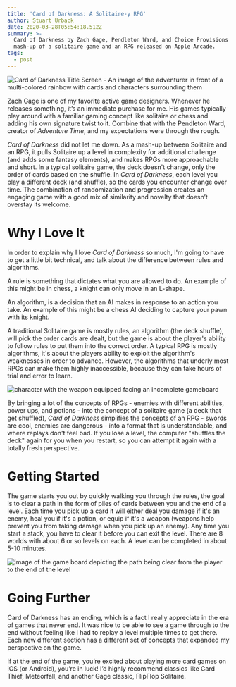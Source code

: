```yaml
---
title: 'Card of Darkness: A Solitaire-y RPG'
author: Stuart Urback
date: 2020-03-28T05:54:18.512Z
summary: >-
  Card of Darkness by Zach Gage, Pendleton Ward, and Choice Provisions is a
  mash-up of a solitaire game and an RPG released on Apple Arcade.
tags:
  - post
---
```



![Card of Darkness Title Screen - An image of the adventurer in front of a multi-colored rainbow with cards and characters surrounding them](/static/img/screenshot-2020-03-27-at-11.51.10-pm.png "Title Screen")

Zach Gage is one of my favorite active game designers. Whenever he releases something, it’s an immediate purchase for me. His games typically play around with a familiar gaming concept like solitaire or chess and adding his own signature twist to it. Combine that with the Pendleton Ward, creator of *Adventure Time*, and my expectations were through the rough.

*Card of Darkness* did not let me down. As a mash-up between Solitaire and an RPG, it pulls Solitaire up a level in complexity for additional challenge (and adds some fantasy elements), and makes RPGs more approachable and short. In a typical solitaire game, the deck doesn't change, only the order of cards based on the shuffle. In *Card of Darkness*, each level you play a different deck (and shuffle), so the cards you encounter change over time. The combination of randomization and progression creates an engaging game with a good mix of similarity and novelty that doesn’t overstay its welcome.

# Why I Love It

In order to explain why I love *Card of Darkness* so much, I'm going to have to get a little bit technical, and talk about the difference between rules and algorithms.

A rule is something that dictates what you are allowed to do. An example of this might be in chess, a knight can only move in an L-shape.

An algorithm, is a decision that an AI makes in response to an action you take. An example of this might be a chess AI deciding to capture your pawn with its knight.

A traditional Solitaire game is mostly rules, an algorithm (the deck shuffle), will pick the order cards are dealt, but the game is about the player's ability to follow rules to put them into the correct order. A typical RPG is mostly algorithms, it's about the players ability to exploit the algorithm's weaknesses in order to advance. However, the algorithms that underly most RPGs can make them highly inaccessible, because they can take hours of trial and error to learn.

![character with the weapon equipped facing an incomplete gameboard](/static/img/screenshot-2020-03-27-at-11.52.07-pm.png "Character with Weapon Equipped - Level Incomplete")

By bringing a lot of the concepts of RPGs - enemies with different abilities, power ups, and potions - into the concept of a solitaire game (a deck that get shuffled), *Card of Darkness* simplifies the concepts of an RPG - swords are cool, enemies are dangerous - into a format that is understandable, and where replays don't feel bad. If you lose a level, the computer "shuffles the deck" again for you when you restart, so you can attempt it again with a totally fresh perspective.

# Getting Started

The game starts you out by quickly walking you through the rules, the goal is to clear a path in the form of piles of cards between you and the end of a level. Each time you pick up a card it will either deal you damage if it's an enemy, heal you if it's a potion, or equip if it's a weapon (weapons help prevent you from taking damage when you pick up an enemy). Any time you start a stack, you have to clear it before you can exit the level. There are 8 worlds with about 6 or so levels on each. A level can be completed in about 5-10 minutes.

![image of the game board depicting the path being clear from the player to the end of the level](/static/img/screenshot-2020-03-27-at-11.52.30-pm.png "Path Clear!")

# Going Further

Card of Darkness has an ending, which is a fact I really appreciate in the era of games that never end. It was nice to be able to see a game through to the end without feeling like I had to replay a level multiple times to get there. Each new different section has a different set of concepts that expanded my perspective on the game.

If at the end of the game, you’re excited about playing more card games on iOS (or Android), you’re in luck! I’d highly recommend classics like Card Thief, Meteorfall, and another Gage classic, FlipFlop Solitaire.